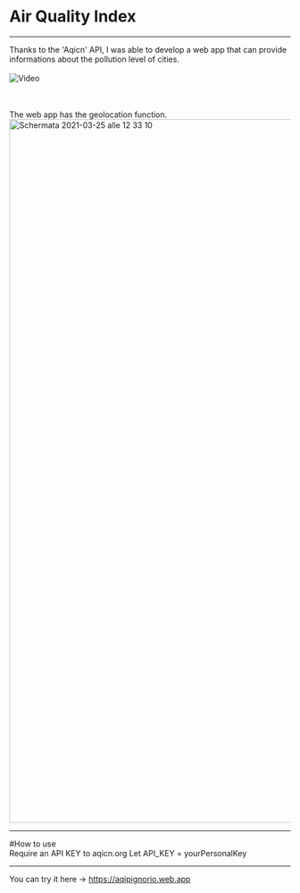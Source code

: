 # Air Quality Index

***
Thanks to the 'Aqicn' API, I was able to develop a web app that can provide informations about the pollution level of cities.
<br><br>
![Video](https://user-images.githubusercontent.com/76740200/112483920-c3c5a000-8d79-11eb-8ccb-739021c05127.gif)

<br><br>
The web app has the geolocation function. <br>
<img width="1258" alt="Schermata 2021-03-25 alle 12 33 10" src="https://user-images.githubusercontent.com/76740200/112466611-58260780-8d66-11eb-86be-6992be3dfda3.png">
<br>
***
#How to use
<br>
Require an API KEY to aqicn.org
Let API_KEY = yourPersonalKey
***
You can try it here -> https://aqipignorio.web.app
